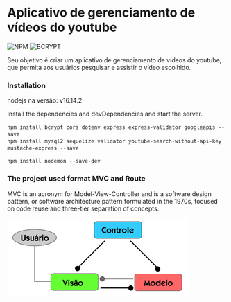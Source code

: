 # Aplicativo de gerenciamento de vídeos do youtube

![NPM](https://img.shields.io/npm/v/cors.svg)
![BCRYPT](https://camo.githubusercontent.com/10183fe13133440172050eb593d21d4c2b6b493c9b3cb6f76f7eb4f4495c35db/68747470733a2f2f7472617669732d63692e6f72672f6b656c656b7469762f6e6f64652e6263727970742e6a732e7376673f6272616e63683d6d6173746572)

Seu objetivo é criar um aplicativo de gerenciamento de vídeos do youtube, que permita aos usuários pesquisar e assistir o vídeo escolhido.

### Installation
nodejs na versão: v16.14.2

Install the dependencies and devDependencies and start the server.

```
npm install bcrypt cors dotenv express express-validator googleapis --save
npm install mysql2 sequelize validator youtube-search-without-api-key mustache-express --save
```
```
npm install nodemon --save-dev
```

### The project used format MVC and Route
MVC is an acronym for Model-View-Controller and is a software design pattern, or software architecture pattern formulated in the 1970s, focused on code reuse and three-tier separation of concepts.

![MVC](https://github.com/cosmeaf/aplicativo_youtube/blob/master/public/img_github/padrao_mvc.jpg)
